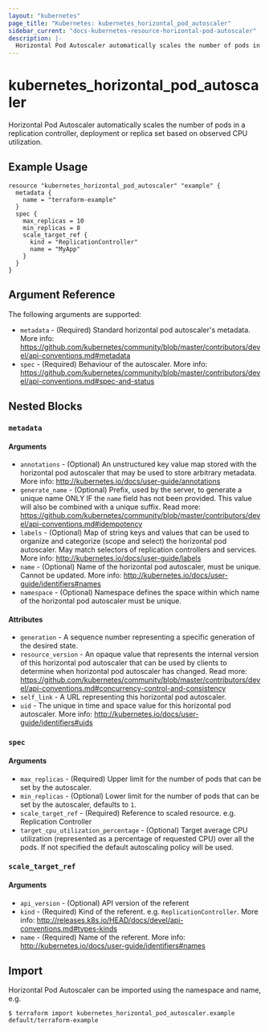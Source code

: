 ```yaml
---
layout: "kubernetes"
page_title: "Kubernetes: kubernetes_horizontal_pod_autoscaler"
sidebar_current: "docs-kubernetes-resource-horizontal-pod-autoscaler"
description: |-
  Horizontal Pod Autoscaler automatically scales the number of pods in a replication controller, deployment or replica set based on observed CPU utilization.
---
```


# kubernetes_horizontal_pod_autoscaler

Horizontal Pod Autoscaler automatically scales the number of pods in a replication controller, deployment or replica set based on observed CPU utilization.


## Example Usage

```hcl
resource "kubernetes_horizontal_pod_autoscaler" "example" {
  metadata {
    name = "terraform-example"
  }
  spec {
    max_replicas = 10
    min_replicas = 8
    scale_target_ref {
      kind = "ReplicationController"
      name = "MyApp"
    }
  }
}
```

## Argument Reference

The following arguments are supported:

* `metadata` - (Required) Standard horizontal pod autoscaler's metadata. More info: https://github.com/kubernetes/community/blob/master/contributors/devel/api-conventions.md#metadata
* `spec` - (Required) Behaviour of the autoscaler. More info: https://github.com/kubernetes/community/blob/master/contributors/devel/api-conventions.md#spec-and-status

## Nested Blocks

### `metadata`

#### Arguments

* `annotations` - (Optional) An unstructured key value map stored with the horizontal pod autoscaler that may be used to store arbitrary metadata. More info: http://kubernetes.io/docs/user-guide/annotations
* `generate_name` - (Optional) Prefix, used by the server, to generate a unique name ONLY IF the `name` field has not been provided. This value will also be combined with a unique suffix. Read more: https://github.com/kubernetes/community/blob/master/contributors/devel/api-conventions.md#idempotency
* `labels` - (Optional) Map of string keys and values that can be used to organize and categorize (scope and select) the horizontal pod autoscaler. May match selectors of replication controllers and services. More info: http://kubernetes.io/docs/user-guide/labels
* `name` - (Optional) Name of the horizontal pod autoscaler, must be unique. Cannot be updated. More info: http://kubernetes.io/docs/user-guide/identifiers#names
* `namespace` - (Optional) Namespace defines the space within which name of the horizontal pod autoscaler must be unique.

#### Attributes


* `generation` - A sequence number representing a specific generation of the desired state.
* `resource_version` - An opaque value that represents the internal version of this horizontal pod autoscaler that can be used by clients to determine when horizontal pod autoscaler has changed. Read more: https://github.com/kubernetes/community/blob/master/contributors/devel/api-conventions.md#concurrency-control-and-consistency
* `self_link` - A URL representing this horizontal pod autoscaler.
* `uid` - The unique in time and space value for this horizontal pod autoscaler. More info: http://kubernetes.io/docs/user-guide/identifiers#uids

### `spec`

#### Arguments

* `max_replicas` - (Required) Upper limit for the number of pods that can be set by the autoscaler.
* `min_replicas` - (Optional) Lower limit for the number of pods that can be set by the autoscaler, defaults to `1`.
* `scale_target_ref` - (Required) Reference to scaled resource. e.g. Replication Controller
* `target_cpu_utilization_percentage` - (Optional) Target average CPU utilization (represented as a percentage of requested CPU) over all the pods. If not specified the default autoscaling policy will be used.

### `scale_target_ref`

#### Arguments

* `api_version` - (Optional) API version of the referent
* `kind` - (Required) Kind of the referent. e.g. `ReplicationController`. More info: http://releases.k8s.io/HEAD/docs/devel/api-conventions.md#types-kinds
* `name` - (Required) Name of the referent. More info: http://kubernetes.io/docs/user-guide/identifiers#names

## Import

Horizontal Pod Autoscaler can be imported using the namespace and name, e.g.

```
$ terraform import kubernetes_horizontal_pod_autoscaler.example default/terraform-example
```
